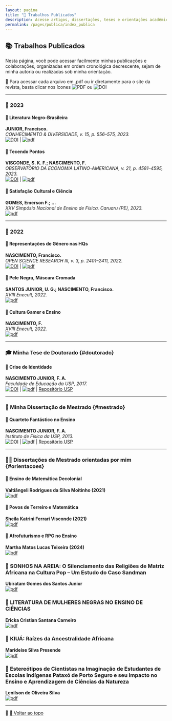```yaml
---
layout: pagina
title: "📝 Trabalhos Publicados"
description: Acesse artigos, dissertações, teses e orientações acadêmicas organizadas por ano.
permalink: /pages/publica/index_publica
---
```


## 📚 Trabalhos Publicados

Nesta página, você pode acessar facilmente minhas publicações e colaborações, organizadas em ordem cronológica decrescente, sejam de minha autoria ou realizadas sob minha orientação.

🔗 Para acessar cada arquivo em .pdf ou ir diretamente para o site da revista, basta clicar nos ícones <span class="pdf-link">![PDF](https://itxesco.github.io/assets/icones/icons16/pdf-icon.png)</span> ou <span class="pdf-link">![DOI](https://itxesco.github.io/assets/icones/icons16/doi-icon.png)</span>

---

### 📅 2023

#### 🔗 Literatura Negro-Brasileira  
**JUNIOR, Francisco.**  
*CONHECIMENTO & DIVERSIDADE, v. 15, p. 556–575, 2023.*  
<span class="pdf-link">[![DOI](https://itxesco.github.io/assets/icones/icons16/doi-icon.png)](https://dx.doi.org/10.18316/rcd.v15i37.9719)</span> | <span class="pdf-link">[![pdf](https://itxesco.github.io/assets/icones/icons16/pdf-icon.png)](https://itxesco.github.io/biblioteca/artigos/literatura_negro_brasileira.pdf)</span>

#### 🔗 Tecendo Pontos  
**VISCONDE, S. K. F.; NASCIMENTO, F.**  
*OBSERVATÓRIO DA ECONOMIA LATINO-AMERICANA, v. 21, p. 4581–4595, 2023.*  
<span class="pdf-link">[![DOI](https://itxesco.github.io/assets/icones/icons16/doi-icon.png)](https://dx.doi.org/10.55905/oelv21n6-077)</span> | <span class="pdf-link">[![pdf](https://itxesco.github.io/assets/icones/icons16/pdf-icon.png)](https://itxesco.github.io/biblioteca/artigos/tecendo_pontos.pdf)</span>

#### 🔗 Satisfação Cultural e Ciência  
**GOMES, Emerson F.; ...**  
*XXV Simpósio Nacional de Ensino de Física. Caruaru (PE), 2023.*  
<span class="pdf-link">[![pdf](https://itxesco.github.io/assets/icones/icons16/pdf-icon.png)](https://itxesco.github.io/biblioteca/artigos/satisfacao_cultural_ciencias.pdf)</span>

---

### 📅 2022

#### 🔗 Representações de Gênero nas HQs  
**NASCIMENTO, Francisco.**  
*OPEN SCIENCE RESEARCH III, v. 3, p. 2401–2411, 2022.*  
<span class="pdf-link">[![DOI](https://itxesco.github.io/assets/icones/icons16/doi-icon.png)](https://dx.doi.org/10.37885/220308328)</span> | <span class="pdf-link">[![pdf](https://itxesco.github.io/assets/icones/icons16/pdf-icon.png)](https://itxesco.github.io/biblioteca/artigos/implicacoes_genero_sh.pdf)</span>

#### 🔗 Pele Negra, Máscara Cromada  
**SANTOS JUNIOR, U. G.; NASCIMENTO, Francisco.**  
*XVIII Enecult, 2022.*  
<span class="pdf-link">[![pdf](https://itxesco.github.io/assets/icones/icons16/pdf-icon.png)](https://itxesco.github.io/biblioteca/artigos/pele_negra_mascara_cromada.pdf)</span>

#### 🔗 Cultura Gamer e Ensino  
**NASCIMENTO, F.**  
*XVIII Enecult, 2022.*  
<span class="pdf-link">[![pdf](https://itxesco.github.io/assets/icones/icons16/pdf-icon.png)](https://itxesco.github.io/biblioteca/artigos/jogos_educacao_warcraft.pdf)</span>

---

### 🎓 Minha Tese de Doutorado {#doutorado}

#### 📘 Crise de Identidade  
**NASCIMENTO JUNIOR, F. A.**  
*Faculdade de Educação da USP, 2017.*  
<span class="pdf-link">[![DOI](https://itxesco.github.io/assets/icones/icons16/doi-icon.png)](https://doi.org/10.11606/T.48.2017.tde-07082017-155126)</span> | <span class="pdf-link">[![pdf](https://itxesco.github.io/assets/icones/icons16/pdf-icon.png)](https://itxesco.github.io/biblioteca/teses/crise_de_identidade.pdf)</span> | [Repositório USP](https://teses.usp.br/teses/disponiveis/48/48134/tde-07082017-155126/pt-br.php)

---

### 📖 Minha Dissertação de Mestrado {#mestrado}

#### 📕 Quarteto Fantástico no Ensino  
**NASCIMENTO JUNIOR, F. A.**  
*Instituto de Física da USP, 2013.*  
<span class="pdf-link">[![DOI](https://itxesco.github.io/assets/icones/icons16/doi-icon.png)](https://doi.org/10.11606/D.81.2013.tde-23042013-113427)</span> | <span class="pdf-link">[![pdf](https://itxesco.github.io/assets/icones/icons16/pdf-icon.png)](https://itxesco.github.io/biblioteca/dissertacoes/quarteto_fantastico.pdf)</span> | [Repositório USP](https://teses.usp.br/teses/disponiveis/81/81131/tde-23042013-113427/pt-br.php)

---

### 🧑‍🏫 Dissertações de Mestrado orientadas por mim {#orientacoes}

#### 📗 Ensino de Matemática Decolonial  
**Valtiângeli Rodrigues da Silva Moitinho (2021)**  
<span class="pdf-link">[![pdf](https://itxesco.github.io/assets/icones/icons16/pdf-icon.png)](https://itxesco.github.io/biblioteca/dissertacoes/ensino_matematica_decolonial.pdf)</span>

#### 📗 Povos de Terreiro e Matemática  
**Sheila Katrini Ferrari Visconde (2021)**  
<span class="pdf-link">[![pdf](https://itxesco.github.io/assets/icones/icons16/pdf-icon.png)](https://itxesco.github.io/biblioteca/dissertacoes/matematica_povos_terreiro.pdf)</span>

#### 📗 Afrofuturismo e RPG no Ensino  
**Martha Matos Lucas Teixeira (2024)**  
<span class="pdf-link">[![pdf](https://itxesco.github.io/assets/icones/icons16/pdf-icon.png)](https://itxesco.github.io/biblioteca/dissertacoes/aventuras_escrita_ensino.pdf)</span>

### 📗 SONHOS NA AREIA: O Silenciamento das Religiões de Matriz Africana na Cultura Pop – Um Estudo do Caso Sandman  
**Ubiratam Gomes dos Santos Junior**  
<span class="pdf-link">[![pdf](https://itxesco.github.io/assets/icones/icons16/pdf-icon.png)](https://itxesco.github.io/biblioteca/dissertacoes/SONHOS_NA_AREIA.pdf)</span>

### 📗 LITERATURA DE MULHERES NEGRAS NO ENSINO DE CIÊNCIAS  
**Ericka Cristian Santana Carneiro**  
<span class="pdf-link">[![pdf](https://itxesco.github.io/assets/icones/icons16/pdf-icon.png)](https://itxesco.github.io/biblioteca/dissertacoes/literatura_mulheres_negras.pdf)</span>

### 📗 KIUÁ: Raízes da Ancestralidade Africana  
**Marideise Silva Presende**  
<span class="pdf-link">[![pdf](https://itxesco.github.io/assets/icones/icons16/pdf-icon.png)](https://itxesco.github.io/biblioteca/dissertacoes/kiua.pdf)</span>

### 📗 Estereótipos de Cientistas na Imaginação de Estudantes de Escolas Indígenas Pataxó de Porto Seguro e seu Impacto no Ensino e Aprendizagem de Ciências da Natureza  
**Lenilson de Oliveira Silva**  
<span class="pdf-link">[![pdf](https://itxesco.github.io/assets/icones/icons16/pdf-icon.png)](https://itxesco.github.io/biblioteca/dissertacoes/estereotipos_cientistas_indigenas.pdf)</span>

---

📌 [🔼 Voltar ao topo](#top)
